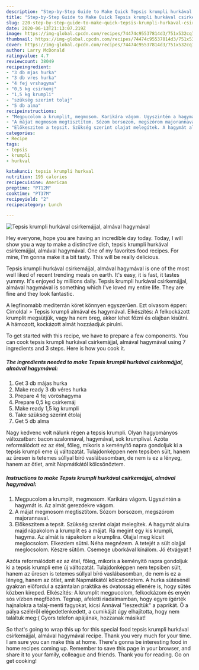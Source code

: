 ```yaml
---
description: "Step-by-Step Guide to Make Quick Tepsis krumpli hurkával csirkemájjal, almával hagymával"
title: "Step-by-Step Guide to Make Quick Tepsis krumpli hurkával csirkemájjal, almával hagymával"
slug: 220-step-by-step-guide-to-make-quick-tepsis-krumpli-hurkaval-csirkemajjal-almaval-hagymaval
date: 2020-06-13T21:13:07.219Z
image: https://img-global.cpcdn.com/recipes/74474c95537814d3/751x532cq70/tepsis-krumpli-hurkaval-csirkemajjal-almaval-hagymaval-recept-foto.jpg
thumbnail: https://img-global.cpcdn.com/recipes/74474c95537814d3/751x532cq70/tepsis-krumpli-hurkaval-csirkemajjal-almaval-hagymaval-recept-foto.jpg
cover: https://img-global.cpcdn.com/recipes/74474c95537814d3/751x532cq70/tepsis-krumpli-hurkaval-csirkemajjal-almaval-hagymaval-recept-foto.jpg
author: Larry McDonald
ratingvalue: 4.7
reviewcount: 38049
recipeingredient:
- "3 db mjas hurka"
- "3 db vres hurka"
- "4 fej vrshagyma"
- "0,5 kg csirkemj"
- "1,5 kg krumpli"
- "szükség szerint tolaj"
- "5 db alma"
recipeinstructions:
- "Megpucolom a krumplit, megmosom. Karikára vágom. Ugyszintén a hagymát is. Az almát gerezdekre vágom."
- "A májat megmosom megtisztítom. Sózom borsozom, megszórom majorannaval."
- "Előkeszitem a tepsit. Szükség szerint olajat melegítek. A hagymát alulra majd rápakolom a krumplit es a májat. Rá megint egy kis krumpli, hagyma. Az almát is rápakolom a krumplira. Olajjal meg kicsit meglocsolom. Elkezdem sütni. Néha megnézem. A tetejét a sült olajjal meglocsolom. Készre sütöm. Csemege uborkával kínálom. Jó étvágyat !"
categories:
- Recipe
tags:
- tepsis
- krumpli
- hurkval

katakunci: tepsis krumpli hurkval 
nutrition: 195 calories
recipecuisine: American
preptime: "PT12M"
cooktime: "PT37M"
recipeyield: "2"
recipecategory: Lunch

---
```



![Tepsis krumpli hurkával csirkemájjal, almával hagymával](https://img-global.cpcdn.com/recipes/74474c95537814d3/751x532cq70/tepsis-krumpli-hurkaval-csirkemajjal-almaval-hagymaval-recept-foto.jpg)

Hey everyone, hope you are having an incredible day today. Today, I will show you a way to make a distinctive dish, tepsis krumpli hurkával csirkemájjal, almával hagymával. One of my favorites food recipes. For mine, I'm gonna make it a bit tasty. This will be really delicious.

Tepsis krumpli hurkával csirkemájjal, almával hagymával is one of the most well liked of recent trending meals on earth. It's easy, it is fast, it tastes yummy. It's enjoyed by millions daily. Tepsis krumpli hurkával csirkemájjal, almával hagymával is something which I've loved my entire life. They are fine and they look fantastic.

A legfinomabb mediterrán köret könnyen egyszerűen. Ezt olvasom éppen: Címoldal &gt; Tepsis krumpli almával és hagymával. Elkészítés: A felkockázott krumplit megsütjük, vagy ha nem öreg, akkor lehet főzni és olajban kisütni. A hámozott, kockázott almát hozzáadjuk pirulni.


To get started with this recipe, we have to prepare a few components. You can cook tepsis krumpli hurkával csirkemájjal, almával hagymával using 7 ingredients and 3 steps. Here is how you cook it.

<!--inarticleads1-->

##### The ingredients needed to make Tepsis krumpli hurkával csirkemájjal, almával hagymával:

1. Get 3 db májas hurka
1. Make ready 3 db véres hurka
1. Prepare 4 fej vöröshagyma
1. Prepare 0,5 kg csirkemáj
1. Make ready 1,5 kg krumpli
1. Take szükség szerint étolaj
1. Get 5 db alma


Nagy kedvenc volt nálunk régen a tepsis krumpli. Olyan hagyományos változatban: bacon szalonnával, hagymával, sok krumplival. Azóta reformálódott ez az étel, főleg, mikoris a keményítő napra gondoljuk ki a tepsis krumpli eme új változatát. Tulajdonképpen nem tepsiben sült, hanem az üresen is tetemes súllyal bíró vaslábasomban, de nem is ez a lényeg, hanem az ötlet, amit Napmátkától kölcsönöztem. 

<!--inarticleads2-->

##### Instructions to make Tepsis krumpli hurkával csirkemájjal, almával hagymával:

1. Megpucolom a krumplit, megmosom. Karikára vágom. Ugyszintén a hagymát is. Az almát gerezdekre vágom.
1. A májat megmosom megtisztítom. Sózom borsozom, megszórom majorannaval.
1. Előkeszitem a tepsit. Szükség szerint olajat melegítek. A hagymát alulra majd rápakolom a krumplit es a májat. Rá megint egy kis krumpli, hagyma. Az almát is rápakolom a krumplira. Olajjal meg kicsit meglocsolom. Elkezdem sütni. Néha megnézem. A tetejét a sült olajjal meglocsolom. Készre sütöm. Csemege uborkával kínálom. Jó étvágyat !


Azóta reformálódott ez az étel, főleg, mikoris a keményítő napra gondoljuk ki a tepsis krumpli eme új változatát. Tulajdonképpen nem tepsiben sült, hanem az üresen is tetemes súllyal bíró vaslábasomban, de nem is ez a lényeg, hanem az ötlet, amit Napmátkától kölcsönöztem. A hurka sütésénél gyakran előfordul a számtalan praktika és óvatosság ellenére is, hogy sütés közben kireped. Elkészítés: A krumplit megpucolom, felkockázom és enyén sós vízben megfőzöm. Tegnap, afeletti riadalmamban, hogy egyre ígérték hajnalokra a talaj-menti fagyokat, kicsi Annával &#34;leszedtük&#34; a paprikát. Ő a pálya széléről elégedetlenkedett, a cumikáját úgy elhajította, hogy nem találtuk meg:( Gyors telefon apájának, hozzanak másikat! 

So that's going to wrap this up for this special food tepsis krumpli hurkával csirkemájjal, almával hagymával recipe. Thank you very much for your time. I am sure you can make this at home. There's gonna be interesting food in home recipes coming up. Remember to save this page in your browser, and share it to your family, colleague and friends. Thank you for reading. Go on get cooking!
